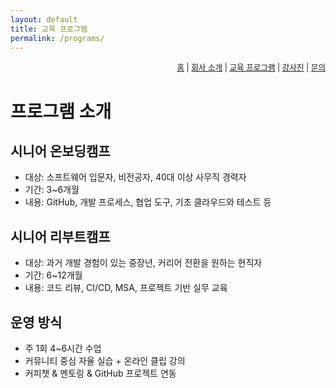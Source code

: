 ```yaml
---
layout: default
title: 교육 프로그램
permalink: /programs/
---
```

<nav style="text-align:right; font-size: 0.9em;">
  <a href="/">홈</a> |
  <a href="/about/">회사 소개</a> |
  <a href="/programs/">교육 프로그램</a> |
  <a href="/team/">강사진</a> |
  <a href="/contact/">문의</a>
</nav>

# 프로그램 소개

## 시니어 온보딩캠프
- 대상: 소프트웨어 입문자, 비전공자, 40대 이상 사무직 경력자
- 기간: 3~6개월
- 내용: GitHub, 개발 프로세스, 협업 도구, 기초 클라우드와 테스트 등

## 시니어 리부트캠프
- 대상: 과거 개발 경험이 있는 중장년, 커리어 전환을 원하는 현직자
- 기간: 6~12개월
- 내용: 코드 리뷰, CI/CD, MSA, 프로젝트 기반 실무 교육

## 운영 방식
- 주 1회 4~6시간 수업
- 커뮤니티 중심 자율 실습 + 온라인 클립 강의
- 커피챗 & 멘토링 & GitHub 프로젝트 연동
